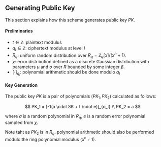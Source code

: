 ## Generating Public Key

This section explains how this scheme generates public key $PK$.

#### Preliminaries

- $t \in \mathbb{Z}$: plaintext modulus
- $q_l \in \mathbb{Z}$: ciphertext modulus at level $l$
- $R_q$: uniform random distribution over $R_q = \mathbb{Z}_q [x] / (x^n + 1)$.
- $\chi$: error distribution defined as a discrete Gaussian distribution with parameters $\mu$ and $\sigma$ over $R$ bounded by some integer $\beta$.
- $[\cdot]_{q_l}$: polynomial arithmetic should be done modulo $q_l$

#### Key Generation

The public key $PK$ is a pair of polynomials $(PK_1, PK_2)$ calculated as follows:

$$
PK_1 = [-1(a \cdot SK + t \cdot e)]_{q_l} \\
PK_2 = a
$$

where $a$ is a random polynomial in $R_q$, $e$ is a random error polynomial sampled from $\chi$.

Note taht as $PK_2$ is in $R_q$, polynomial arithmetic should also be performed modulo the ring polynomial modulus $(x^n + 1)$.

